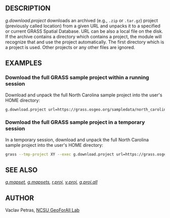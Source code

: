## DESCRIPTION

*g.download.project* downloads an archived (e.g., `.zip` or `.tar.gz`)
project (previously called location) from a given URL and unpacks it to
a specified or current GRASS Spatial Database. URL can be also a
local file on the disk. If the archive contains a directory which
contains a project, the module will recognize that and use the project
automatically. The first directory which is a project is used. Other
projects or any other files are ignored.

## EXAMPLES

### Download the full GRASS sample project within a running session

Download and unpack the full North Carolina sample project into the
user's HOME directory:

```sh
g.download.project url=https://grass.osgeo.org/sampledata/north_carolina/nc_spm_full_v2alpha2.tar.gz path=$HOME
```

### Download the full GRASS sample project in a temporary session

In a temporary session, download and unpack the full North Carolina
sample project into the user's HOME directory:

```sh
grass --tmp-project XY --exec g.download.project url=https://grass.osgeo.org/sampledata/north_carolina/nc_spm_full_v2alpha2.tar.gz path=$HOME
```

## SEE ALSO

*[g.mapset](g.mapset.md), [g.mapsets](g.mapsets.md),
[r.proj](r.proj.md), [v.proj](v.proj.md),
[g.proj.all](https://grass.osgeo.org/grass-stable/manuals/addons/g.proj.all.html)*

## AUTHOR

Vaclav Petras, [NCSU GeoForAll
Lab](http://geospatial.ncsu.edu/geoforall/)
